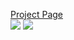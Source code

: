 <a href="http://wwkayak.github.io/arduino-stuff/">Project Page</a></br>
<img src="http://wwkayak.github.io/arduino-stuff/images/alcometer.jpg"></a> 
<img src="http://wwkayak.github.io/arduino-stuff/images/gauge-thermometer.jpg"></a>
